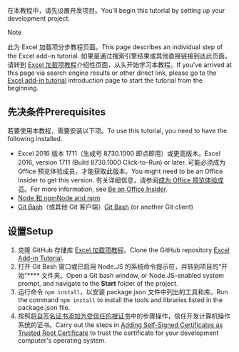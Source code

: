 <span data-ttu-id="d46e7-101">在本教程中，请先设置开发项目。</span><span class="sxs-lookup"><span data-stu-id="d46e7-101">You'll begin this tutorial by setting up your development project.</span></span> 

> [!NOTE]
> <span data-ttu-id="d46e7-102">此为 Excel 加载项分步教程页面。</span><span class="sxs-lookup"><span data-stu-id="d46e7-102">This page describes an individual step of the Excel add-in tutorial.</span></span> <span data-ttu-id="d46e7-103">如果是通过搜索引擎结果或其他直接链接到达此页面，请转到 [Excel 加载项教程](../tutorials/excel-tutorial.yml)介绍性页面，从头开始学习本教程。</span><span class="sxs-lookup"><span data-stu-id="d46e7-103">If you’ve arrived at this page via search engine results or other direct link, please go to the [Excel add-in tutorial](../tutorials/excel-tutorial.yml) introduction page to start the tutorial from the beginning.</span></span>

## <a name="prerequisites"></a><span data-ttu-id="d46e7-104">先决条件</span><span class="sxs-lookup"><span data-stu-id="d46e7-104">Prerequisites</span></span>

<span data-ttu-id="d46e7-105">若要使用本教程，需要安装以下项。</span><span class="sxs-lookup"><span data-stu-id="d46e7-105">To use this tutorial, you need to have the following installed.</span></span> 

- <span data-ttu-id="d46e7-106">Excel 2016 版本 1711（生成号 8730.1000 即点即用）或更高版本。</span><span class="sxs-lookup"><span data-stu-id="d46e7-106">Excel 2016, version 1711 (Build 8730.1000 Click-to-Run) or later.</span></span> <span data-ttu-id="d46e7-107">可能必须成为 Office 预览体验成员，才能获取此版本。</span><span class="sxs-lookup"><span data-stu-id="d46e7-107">You might need to be an Office Insider to get this version.</span></span> <span data-ttu-id="d46e7-108">有关详细信息，请参阅[成为 Office 预览体验成员](https://products.office.com/office-insider?tab=tab-1)。</span><span class="sxs-lookup"><span data-stu-id="d46e7-108">For more information, see [Be an Office Insider](https://products.office.com/office-insider?tab=tab-1).</span></span>
- [<span data-ttu-id="d46e7-109">Node 和 npm</span><span class="sxs-lookup"><span data-stu-id="d46e7-109">Node and npm</span></span>](https://nodejs.org/en/) 
- <span data-ttu-id="d46e7-110">[Git Bash](https://git-scm.com/downloads)（或其他 Git 客户端）</span><span class="sxs-lookup"><span data-stu-id="d46e7-110">[Git Bash](https://git-scm.com/downloads) (or another Git client)</span></span>

## <a name="setup"></a><span data-ttu-id="d46e7-111">设置</span><span class="sxs-lookup"><span data-stu-id="d46e7-111">Setup</span></span>

1. <span data-ttu-id="d46e7-112">克隆 GitHub 存储库 [Excel 加载项教程](https://github.com/OfficeDev/Excel-Add-in-Tutorial)。</span><span class="sxs-lookup"><span data-stu-id="d46e7-112">Clone the GitHub repository [Excel Add-in Tutorial](https://github.com/OfficeDev/Excel-Add-in-Tutorial).</span></span>
2. <span data-ttu-id="d46e7-113">打开 Git Bash 窗口或已启用 Node.JS 的系统命令提示符，并转到项目的“开始”**** 文件夹。</span><span class="sxs-lookup"><span data-stu-id="d46e7-113">Open a Git bash window, or Node.JS-enabled system prompt, and navigate to the **Start** folder of the project.</span></span>
3. <span data-ttu-id="d46e7-114">运行命令 `npm install`，以安装 package.json 文件中列出的工具和库。</span><span class="sxs-lookup"><span data-stu-id="d46e7-114">Run the command `npm install` to install the tools and libraries listed in the package.json file.</span></span> 
4. <span data-ttu-id="d46e7-115">按照[将自签名证书添加为受信任的根证书](https://github.com/OfficeDev/generator-office/blob/master/src/docs/ssl.md)中的步骤操作，信任开发计算机操作系统的证书。</span><span class="sxs-lookup"><span data-stu-id="d46e7-115">Carry out the steps in [Adding Self-Signed Certificates as Trusted Root Certificate](https://github.com/OfficeDev/generator-office/blob/master/src/docs/ssl.md) to trust the certificate for your development computer's operating system.</span></span>

